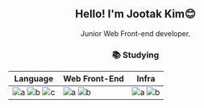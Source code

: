 <div align="center">

## Hello! I'm Jootak Kim😊
 
Junior Web Front-end developer. <br>

### 📚 Studying

|Language|Web Front-End|Infra|
|---|---------|---|
|![a](https://img.shields.io/badge/JavaScript-f7df11?style=flat-square&logo=JavaScript&logoColor=black) ![b](https://img.shields.io/badge/TypeScript-007ACC?style=flat-square&logo=TypeScript&logoColor=white) ![c](https://img.shields.io/badge/Python3-306998?style=flat-square&logo=python&logoColor=white)|![a](https://img.shields.io/badge/React-61dafb?style=flat-square&logo=React&logoColor=black) ![b](https://img.shields.io/badge/Redux-764ABC?style=flat-square&logo=Redux&logoColor=white) |![a](https://img.shields.io/badge/AmazonS3-569A31?style=flat-square&logo=AmazonS3&logoColor=white) ![b](https://img.shields.io/badge/AWSAmplify-FF9900?style=flat-square&logo=AWSAmplify&logoColor=black)
</div>

